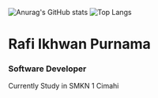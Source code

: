 ![Anurag's GitHub stats](https://github-readme-stats.vercel.app/api?username=rafiikhwan&show_icons=true&text_color=FFF4F4&icon_color=aaa&title_color=F7E6C4&border_color=0D1117&theme=transparent) 
![Top Langs](https://github-readme-stats.vercel.app/api/top-langs/?username=rafiikhwan&show_icons=true&text_color=FFF4F4&icon_color=D30371&title_color=F7E6C4&layout=compact&border_color=0D1117&theme=transparent)
<br>

# Rafi Ikhwan Purnama

<h3>Software Developer</h3>
<p>Currently Study in SMKN 1 Cimahi</p>
